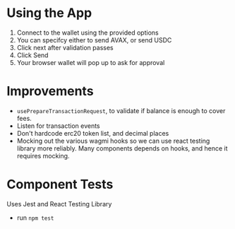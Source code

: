 # Using the App
1. Connect to the wallet using the provided options
2. You can specifcy either to send AVAX, or send USDC
3. Click next after validation passes
4. Click Send 
5. Your browser wallet will pop up to ask for approval

# Improvements
* `usePrepareTransactionRequest`, to validate if balance is enough to cover fees.
* Listen for transaction events
* Don't hardcode erc20 token list, and decimal places
* Mocking out the various wagmi hooks so we can use react testing library more reliably. Many components depends on hooks, and hence it requires mocking. 




# Component Tests

Uses Jest and React Testing Library
* run `npm test`